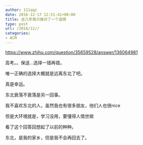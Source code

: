 ```yaml
---
author: 111qqz
date: 2016-12-17 12:51:41+00:00
title: 这几年我只做对了一个选择
type: post
url: /2016/12//
categories:
- ACM
---
```


https://www.zhihu.com/question/35659528/answer/136064981

高考。。保送...选择一错再错。

唯一正确的选择大概就是远离东北了吧。

真是幸运。

东北衰落不衰落是另一回事。

我不喜欢东北的人，虽然我也有很多朋友，他们人也很nice

但是大环境就是，学习没用，要懂得人情世故

看了这个回答回想起了以前的种种。

东北，是我的家乡，但是我不会再回去了。


